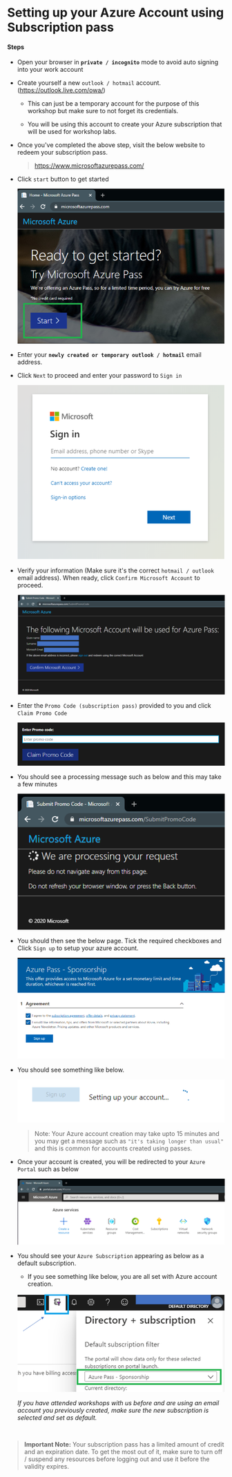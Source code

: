 # Setting up your Azure Account using Subscription pass

#### Steps

* Open your browser in **`private / incognito`** mode to avoid auto signing into your work account

* Create yourself a new `outlook / hotmail` account. (https://outlook.live.com/owa/)

    * This can just be a temporary account for the purpose of this workshop but make sure to not forget its credentials. 

    * You will be using this account to create your Azure subscription that will be used for workshop labs. 

* Once you've completed the above step, visit the below website to redeem your subscription pass.

    > https://www.microsoftazurepass.com/
   
* Click `start` button to get started 

    ![azure_account_setup](./assets/azure_pass_homepage.png)

* Enter your **`newly created or temporary outlook / hotmail`** email address. 

* Click `Next` to proceed and enter your password to `Sign in`

    ![azure_account_setup](./assets/login_box.png)

* Verify your information (Make sure it's the correct `hotmail / outlook` email address). When ready, click `Confirm Microsoft Account` to proceed. 

    ![azure_account_setup](./assets/confirmation_page.png)

* Enter the `Promo Code (subscription pass)` provided to you and click `Claim Promo Code`

    ![azure_account_setup](./assets/promo_code_box.png)

* You should see a processing message such as below and this may take a few minutes

    ![azure_account_setup](./assets/processing_message.png)

* You should then see the below page. Tick the required checkboxes and Click `Sign up` to setup your azure account.

    ![azure_account_setup](./assets/pass_sponsorship_signup.png)

* You should see something like below. 

    ![azure_account_setup](./assets/setting_up_account.png)

    > Note: Your Azure account creation may take upto 15 minutes and you may get a message such as `"it's taking longer than usual"` and this is common for accounts created using passes.
    
* Once your account is created, you will be redirected to your `Azure Portal` such as below

    ![azure_account_setup](./assets/azure_portal.png)

* You should see your `Azure Subscription` appearing as below as a default subscription.

    * If you see something like below, you are all set with Azure account creation.

    ![azure_account_setup](./assets/azure_portal_default_subscription.png)
  
    _If you have attended workshops with us before and are using an email account you previously created, make sure the new subscription is selected and set as default._

<br /> 

> **Important Note:** 
 Your subscription pass has a limited amount of credit and an expiration date. To get the most out of it, make sure to turn off / suspend any resources before logging out and use it before the validity expires.


